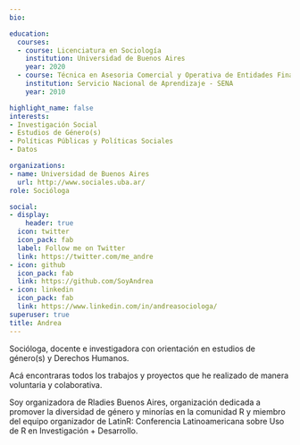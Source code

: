 ```yaml
---
bio: 

education:
  courses:
  - course: Licenciatura en Sociología
    institution: Universidad de Buenos Aires
    year: 2020
  - course: Técnica en Asesoria Comercial y Operativa de Entidades Financieras
    institution: Servicio Nacional de Aprendizaje - SENA
    year: 2010

highlight_name: false
interests:
- Investigación Social
- Estudios de Género(s)
- Políticas Públicas y Políticas Sociales
- Datos

organizations:
- name: Universidad de Buenos Aires  
  url: http://www.sociales.uba.ar/
role: Socióloga

social:
- display:
    header: true
  icon: twitter
  icon_pack: fab
  label: Follow me on Twitter
  link: https://twitter.com/me_andre
- icon: github
  icon_pack: fab
  link: https://github.com/SoyAndrea
- icon: linkedin
  icon_pack: fab
  link: https://www.linkedin.com/in/andreasociologa/
superuser: true
title: Andrea
---
```


Socióloga, docente e investigadora con orientación en estudios de género(s) y Derechos Humanos. 


Acá encontraras todos los trabajos y proyectos que he realizado de manera voluntaria y colaborativa. 

Soy organizadora de Rladies Buenos Aires, organización dedicada a promover la diversidad de género y minorías en la comunidad R y miembro del equipo organizador de LatinR: Conferencia Latinoamericana sobre Uso de R en Investigación + Desarrollo.
